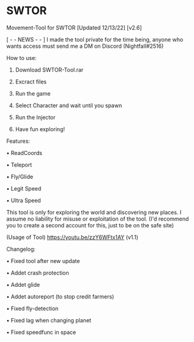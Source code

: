# SWTOR
Movement-Tool for SWTOR
[Updated 12/13/22]
[v2.6]


[ - - NEWS - - ]
I made the tool private for the time being, 
anyone who wants access must send me a DM on Discord (NightfaII#2516)


How to use:

1. Download SWTOR-Tool.rar

2. Excract files

3. Run the game

4. Select Character and wait until you spawn

4. Run the Injector

5. Have fun exploring!


Features:


• ReadCoords

• Teleport

• Fly/Glide

• Legit Speed

• Ultra Speed


This tool is only for exploring the world and discovering new places.
I assume no liability for misuse or exploitation of the tool. 
(I'd recommend you to create a second account for this, just to be on the safe site)

(Usage of Tool)
https://youtu.be/zzY6WFtx1AY (v1.1)


Changelog:

• Fixed tool after new update

• Addet crash protection

• Addet glide

• Addet autoreport (to stop credit farmers)

• Fixed fly-detection

• Fixed lag when changing planet

• Fixed speedfunc in space
